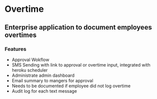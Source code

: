 # Overtime

## Enterprise application to document employees overtimes

### Features

- Approval Wokflow
- SMS Sending with link to approval or overtime input, integrated with heroku scheduler
- Administrate admin dashboard
- Email summary to mangers for approval
- Needs to be documented if employee did not log overtime
- Audit log for each text message
